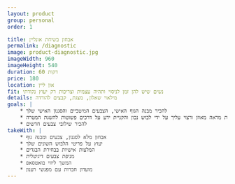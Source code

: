```yaml
---
layout: product
group: personal
order: 1

title: אבחון בשיחת אונליין
permalink: /diagnostic
image: product-diagnostic.jpg
imageWidth: 960
imageHeight: 540
duration: 60 דקות
price: 180
location: און ליין
fit: נשים שיש להן זמן לניסוי ותהיה עצמית וצריכות רק יעוץ נקודתי
details: מילאוי שאלון, מצגת, קבצים להורדה
goals: |
    * להכיר מבנה הגוף האישי, הצבעים המיטביים והסגנון האישי שלך
    * זיהוי מטרה אישית ליצירת מראה מאוזן ורצוי עליך על ידי לבוש נכון והקניית ידע על דרכים פשוטות להשגת המטרה
    * להכיר שילובי צבעים חדשים
takeWith: |
    * אבחון מלא לסגנון, צבעים ומבנה גוף
    * יעוץ על פריטי הלבוש השונים שלך
    * המלצות אישיות בבחירת הבגדים
    * מניפת צבעים דיגיטלית
    * המשך ליווי בואטסאפ
    * מועדון חברות עם מפגשי רענון
---
```

